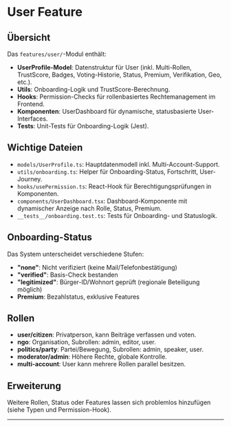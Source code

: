 # User Feature

## Übersicht

Das `features/user/`-Modul enthält:
- **UserProfile-Model**: Datenstruktur für User (inkl. Multi-Rollen, TrustScore, Badges, Voting-Historie, Status, Premium, Verifikation, Geo, etc.).
- **Utils**: Onboarding-Logik und TrustScore-Berechnung.
- **Hooks**: Permission-Checks für rollenbasiertes Rechtemanagement im Frontend.
- **Komponenten**: UserDashboard für dynamische, statusbasierte User-Interfaces.
- **Tests**: Unit-Tests für Onboarding-Logik (Jest).

## Wichtige Dateien

- `models/UserProfile.ts`: Hauptdatenmodell inkl. Multi-Account-Support.
- `utils/onboarding.ts`: Helper für Onboarding-Status, Fortschritt, User-Journey.
- `hooks/usePermission.ts`: React-Hook für Berechtigungsprüfungen in Komponenten.
- `components/UserDashboard.tsx`: Dashboard-Komponente mit dynamischer Anzeige nach Rolle, Status, Premium.
- `__tests__/onboarding.test.ts`: Tests für Onboarding- und Statuslogik.

## Onboarding-Status

Das System unterscheidet verschiedene Stufen:
- **"none"**: Nicht verifiziert (keine Mail/Telefonbestätigung)
- **"verified"**: Basis-Check bestanden
- **"legitimized"**: Bürger-ID/Wohnort geprüft (regionale Beteiligung möglich)
- **Premium**: Bezahlstatus, exklusive Features

## Rollen

- **user/citizen**: Privatperson, kann Beiträge verfassen und voten.
- **ngo**: Organisation, Subrollen: admin, editor, user.
- **politics/party**: Partei/Bewegung, Subrollen: admin, speaker, user.
- **moderator/admin**: Höhere Rechte, globale Kontrolle.
- **multi-account**: User kann mehrere Rollen parallel besitzen.

## Erweiterung

Weitere Rollen, Status oder Features lassen sich problemlos hinzufügen (siehe Typen und Permission-Hook).

---
